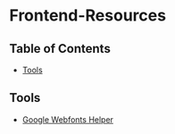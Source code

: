 # Frontend-Resources

## Table of Contents
- [Tools](#tools)

## Tools
- [Google Webfonts Helper](https://google-webfonts-helper.herokuapp.com/fonts)
